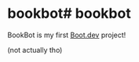 # bookbot# bookbot

BookBot is my first [Boot.dev](https://www.boot.dev) project!

(not actually tho)

